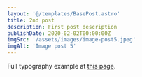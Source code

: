 ```yaml
---
layout: '@/templates/BasePost.astro'
title: 2nd post
description: First post description
publishDate: 2020-02-02T00:00:00Z
imgSrc: '/assets/images/image-post5.jpeg'
imgAlt: 'Image post 5'
---
```


Full typography example at [this page](./sixth-post).
